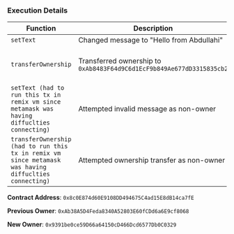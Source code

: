 ### Execution Details

| Function           | Description                          | Transaction Hash                                                                 | Outcome                                      |
|--------------------|--------------------------------------|----------------------------------------------------------------------------------|----------------------------------------------|
| `setText`          | Changed message to "Hello from Abdullahi"         | `0xd1780607ebb153648ebff50f66c2a43b7c79187e85610381e3fb9caafe579d80`             | Success                                      |
| `transferOwnership`| Transferred ownership to `0xAb8483F64d9C6d1EcF9b849Ae677dD3315835cb2` | `0xfdc8a77c1856edb264aad64d30bb93fd1ad9009e422859137d6f62742fec0777` | Success, new owner confirmed                 |
| `setText (had to run this tx in remix vm since metamask was having diffuclties connecting)`          | Attempted invalid message as non-owner | `0x3afbb8d4a25a41b13ef31160c9e069a4f83ad5a769bd7318833863d5696953db` | Reverted: "Caller is not the owner"          |
| `transferOwnership (had to run this tx in remix vm since metamask was having diffuclties connecting)`| Attempted ownership transfer as non-owner | `0xaffff40e054c790707041d317371886920f0887df8a70e61935ae7e135596042` | Reverted: "Caller is not the owner"          |

**Contract Address**: `0x8c0E874d60E9108DD494675C4ad15E8dB14ca7fE`

**Previous Owner**: `0xAb38A5D4Feda8340A52803E60fCDd6a6E9cf8068`

**New Owner**: `0x9391be0ce59D66a64150cD466Dcd6577Db0C0329`
